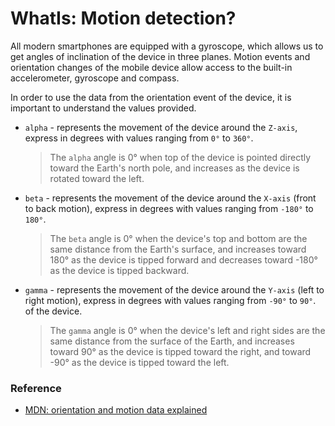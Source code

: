 # WhatIs: Motion detection?
All modern smartphones are equipped with a gyroscope, which allows us to get angles of inclination of the 
device in three planes. Motion events and orientation changes of the mobile device allow access to the 
built-in accelerometer, gyroscope and compass.

In order to use the data from the orientation event of the device, it is important to understand 
the values provided.

* `alpha` - represents the movement of the device around the `Z-axis`, express in degrees with values ranging 
   from `0°` to `360°`.
   > The `alpha` angle is 0° when top of the device is pointed directly toward the Earth's north pole,
   > and increases as the device is rotated toward the left.
 
 * `beta` - represents the movement of the device around the `X-axis` (front to back motion), express in degrees
  with values ranging from  `-180°` to `180°`. 
   > The `beta` angle is 0° when the device's top and bottom are the same distance from the Earth's surface, and 
   > increases toward 180° as the device is tipped forward and decreases toward -180° as the device is tipped 
   backward.
  
 * `gamma` - represents the movement of the device around the `Y-axis` (left to right motion), express in degrees with 
 values ranging from `-90°` to `90°`. 
  of the device.
   > The `gamma` angle is 0° when the device's left and right sides are the same distance from the surface of the Earth,
   >and increases toward 90° as the device is tipped toward the right, and toward -90° as the device is tipped toward
   >the left.
 
 
 ### Reference
 * [MDN: orientation and motion data explained](https://developer.mozilla.org/en-US/docs/Web/Guide/Events/Orientation_and_motion_data_explained)
 
 

